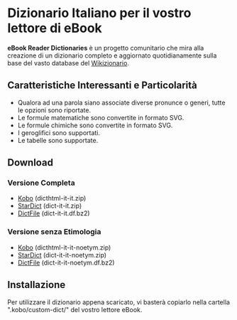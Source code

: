 # Dizionario Italiano per il vostro lettore di eBook

**eBook Reader Dictionaries** è un progetto comunitario che mira alla creazione di un dizionario completo e aggiornato quotidianamente sulla base del vasto database del [Wikizionario](https://it.wiktionary.org/).

## Caratteristiche Interessanti e Particolarità

- Qualora ad una parola siano associate diverse pronunce o generi, tutte le opzioni sono riportate.
- Le formule matematiche sono convertite in formato SVG.
- Le formule chimiche sono convertite in formato SVG.
- I geroglifici sono supportati.
- Le tabelle sono supportate.

## Download

### Versione Completa

- [Kobo](https://github.com/BoboTiG/ebook-reader-dict/releases/download/it/dicthtml-it-it.zip) (dicthtml-it-it.zip)
- [StarDict](https://github.com/BoboTiG/ebook-reader-dict/releases/download/it/dict-it-it.zip) (dict-it-it.zip)
- [DictFile](https://github.com/BoboTiG/ebook-reader-dict/releases/download/it/dict-it-it.df.bz2) (dict-it-it.df.bz2)

### Versione senza Etimologia

- [Kobo](https://github.com/BoboTiG/ebook-reader-dict/releases/download/it/dicthtml-it-it-noetym.zip) (dicthtml-it-it-noetym.zip)
- [StarDict](https://github.com/BoboTiG/ebook-reader-dict/releases/download/it/dict-it-it-noetym.zip) (dict-it-it-noetym.zip)
- [DictFile](https://github.com/BoboTiG/ebook-reader-dict/releases/download/it/dict-it-it-noetym.df.bz2) (dict-it-it-noetym.df.bz2)

## Installazione

Per utilizzare il dizionario appena scaricato, vi basterà copiarlo nella cartella ".kobo/custom-dict/" del vostro lettore eBook.
